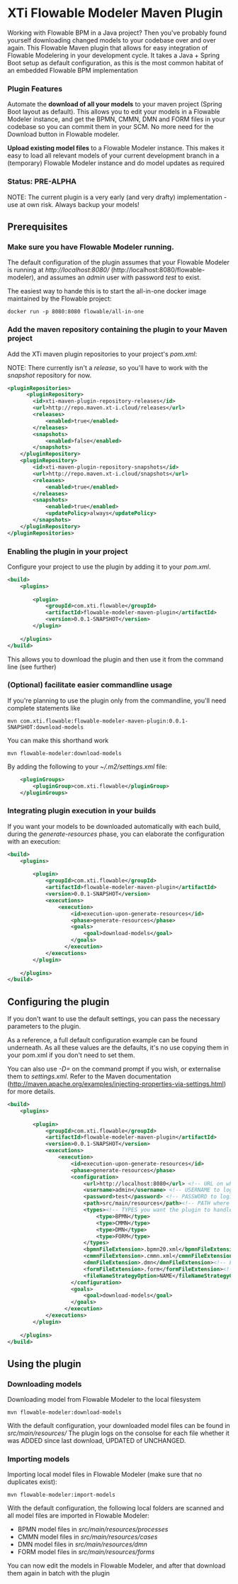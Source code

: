 XTi Flowable Modeler Maven Plugin
=================================

Working with Flowable BPM in a Java project?  Then you've probably found yourself downloading changed models to your codebase over and over again.
This Flowable Maven plugin that allows for easy integration of Flowable Modelering in your development cycle.
It takes a Java + Spring Boot setup as default configuration, as this is the most common habitat of an embedded Flowable BPM implementation

### Plugin Features

Automate the **download of all your models** to your maven project (Spring Boot layout as default).
This allows you to edit your models in a Flowable Modeler instance, and get the BPMN, CMMN, DMN and FORM files in your codebase so you can commit them in your SCM.
No more need for the Download button in Flowable modeler.

**Upload existing model files** to a Flowable Modeler instance.
This makes it easy to load all relevant models of your current development branch in a (temporary) Flowable Modeler instance and do model updates as required 

### Status: PRE-ALPHA

NOTE: The current plugin is a very early (and very drafty) implementation - use at own risk.  Always backup your models!


## Prerequisites

### Make sure you have Flowable Modeler running.

The default configuration of the plugin assumes that your Flowable Modeler is running at *http://localhost:8080/* (http://localhost:8080/flowable-modeler), and assumes an *admin* user with password *test* to exist.

The easiest way to hande this is to start the all-in-one docker image maintained by the Flowable project:

	docker run -p 8080:8080 flowable/all-in-one



### Add the maven repository containing the plugin to your Maven project

Add the XTi maven plugin repositories to your project's *pom.xml*:

NOTE: There currently isn't a *release*, so you'll have to work with the *snapshot* repository for now.


```xml
<pluginRepositories>
	  <pluginRepository>
		<id>xti-maven-plugin-repository-releases</id>
		<url>http://repo.maven.xt-i.cloud/releases</url>
		<releases>
			<enabled>true</enabled>
		</releases>
		<snapshots>
			<enabled>false</enabled>
		</snapshots>
	</pluginRepository>
	<pluginRepository>
		<id>xti-maven-plugin-repository-snapshots</id>
		<url>http://repo.maven.xt-i.cloud/snapshots</url>
		<releases>
			<enabled>true</enabled>
		</releases>
		<snapshots>
			<enabled>true</enabled>
			<updatePolicy>always</updatePolicy>
		</snapshots>
	</pluginRepository>
</pluginRepositories>
```

### Enabling the plugin in your project

Configure your project to use the plugin by adding it to your *pom.xml*.


```xml
<build>
	<plugins>
	
		<plugin>
			<groupId>com.xti.flowable</groupId>
			<artifactId>flowable-modeler-maven-plugin</artifactId>
			<version>0.0.1-SNAPSHOT</version>
        </plugin>
        
    </plugins>
</build>
```

This allows you to download the plugin and then use it from the command line (see further)

### (Optional) facilitate easier commandline usage 

If you're planning to use the plugin only from the commandline, you'll need complete statements like

	mvn com.xti.flowable:flowable-modeler-maven-plugin:0.0.1-SNAPSHOT:download-models

You can make this shorthand work 

	mvn flowable-modeler:download-models

By adding the following to your *~/.m2/settings.xml* file:

```xml
	<pluginGroups>
		<pluginGroup>com.xti.flowable</pluginGroup>
	</pluginGroups>
```

### Integrating plugin execution in your builds

If you want your models to be downloaded automatically with each build, during the *generate-resources* phase, you can elaborate the configuration with an execution:

```xml
<build>
	<plugins>
	
		<plugin>
			<groupId>com.xti.flowable</groupId>
			<artifactId>flowable-modeler-maven-plugin</artifactId>
			<version>0.0.1-SNAPSHOT</version>
			<executions>
				<execution>
					<id>execution-upon-generate-resources</id>
					<phase>generate-resources</phase>
					<goals>
						<goal>download-models</goal>
					</goals>
		          </execution>
			</executions>
        </plugin>
        
    </plugins>
</build>
```

## Configuring the plugin

If you don't want to use the default settings, you can pass the necessary parameters to the plugin.

As a reference, a full default configuration example can be found underneath.
As all these values are the defaults, it's no use copying them in your pom.xml if you don't need to set them.

You can also use *-D<name>=<value>* on the command prompt if you wish, or externalise them to *settings.xml*.
Refer to the Maven documentation (http://maven.apache.org/examples/injecting-properties-via-settings.html) for more details.


```xml
<build>
	<plugins>
	
		<plugin>
			<groupId>com.xti.flowable</groupId>
			<artifactId>flowable-modeler-maven-plugin</artifactId>
			<version>0.0.1-SNAPSHOT</version>
			<executions>
				<execution>
					<id>execution-upon-generate-resources</id>
					<phase>generate-resources</phase>
					<configuration>
						<url>http://localhost:8080</url> <!-- URL on which your Flowable Modeler instance runs -->
						<username>admin</username> <!-- USERNAME to login with -->
						<password>test</password> <!-- PASSWORD to login with -->
						<path>src/main/resources</path><!-- PATH where model files in your project reside  -->
						<types><!-- TYPES you want the plugin to handle -->
							<type>BPMN</type>
							<type>CMMN</type>
							<type>DMN</type>
							<type>FORM</type>
						</types>
						<bpmnFileExtension>.bpmn20.xml</bpmnFileExtension> <!-- FILE EXTENSION to use for BPMN files -->
						<cmmnFileExtension>.cmmn.xml</cmmnFileExtension> <!-- FILE EXTENSION to use for CMMN files -->
						<dmnFileExtension>.dmn</dmnFileExtension><!-- FILE EXTENSION to use for DMN files -->
						<formFileExtension>.form</formFileExtension><!-- FILE EXTENSION to use for FORM files -->
						<fileNameStrategyOption>NAME</fileNameStrategyOption><!-- NAME is compliant with Flowable Modeler download names, KEY is an alternative -->
					</configuration>
					<goals>
						<goal>download-models</goal>
					</goals>
		          </execution>
			</executions>
        </plugin>
        
    </plugins>
</build>
```
	
## Using the plugin

### Downloading models

Downloading model from Flowable Modeler to the local filesystem

	mvn flowable-modeler:download-models

With the default configuration, your downloaded model files can be found in *src/main/resources/*
The plugin logs on the consolse for each file whether it was ADDED since last download, UPDATED of UNCHANGED.

 
### Importing models

Importing local model files in Flowable Modeler (make sure that no duplicates exist):

	mvn flowable-modeler:import-models

With the default configuration, the following local folders are scanned and all model files are imported in Flowable Modeler:

* BPMN model files in *src/main/resources/processes*
* CMMN model files in *src/main/resources/cases*
* DMN model files in *src/main/resources/dmn*
* FORM model files in *src/main/resources/forms*

You can now edit the models in Flowable Modeler, and after that download them again in batch with the plugin


